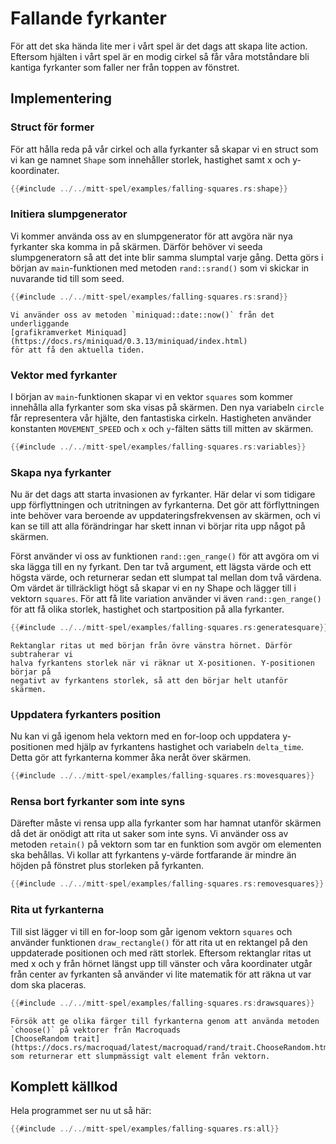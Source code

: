# Fallande fyrkanter

För att det ska hända lite mer i vårt spel är det dags att skapa lite
action. Eftersom hjälten i vårt spel är en modig cirkel så får våra
motståndare bli kantiga fyrkanter som faller ner från toppen av fönstret.

## Implementering

### Struct för former

För att hålla reda på vår cirkel och alla fyrkanter så skapar vi en struct som
vi kan ge namnet `Shape` som innehåller storlek, hastighet samt x och
y-koordinater.

```rust
{{#include ../../mitt-spel/examples/falling-squares.rs:shape}}
```

### Initiera slumpgenerator

Vi kommer använda oss av en slumpgenerator för att avgöra när nya fyrkanter
ska komma in på skärmen. Därför behöver vi seeda slumpgeneratorn så att det
inte blir samma slumptal varje gång. Detta görs i början av `main`-funktionen
med metoden `rand::srand()` som vi skickar in nuvarande tid till som seed.

```rust
{{#include ../../mitt-spel/examples/falling-squares.rs:srand}}
```

```admonish note
Vi använder oss av metoden `miniquad::date::now()` från det underliggande
[grafikramverket Miniquad](https://docs.rs/miniquad/0.3.13/miniquad/index.html)
för att få den aktuella tiden.
```

### Vektor med fyrkanter

I början av `main`-funktionen skapar vi en vektor `squares` som kommer
innehålla alla fyrkanter som ska visas på skärmen. Den nya variabeln `circle`
får representera vår hjälte, den fantastiska cirkeln. Hastigheten använder
konstanten `MOVEMENT_SPEED` och `x` och `y`-fälten sätts till mitten av
skärmen.

```rust
{{#include ../../mitt-spel/examples/falling-squares.rs:variables}}
```

### Skapa nya fyrkanter

Nu är det dags att starta invasionen av fyrkanter. Här delar vi som tidigare
upp förflyttningen och utritningen av fyrkanterna. Det gör att förflyttningen
inte behöver vara beroende av uppdateringsfrekvensen av skärmen, och vi kan se
till att alla förändringar har skett innan vi börjar rita upp något på
skärmen.

Först använder vi oss av funktionen `rand::gen_range()` för att avgöra om vi ska
lägga till en ny fyrkant. Den tar två argument, ett lägsta värde och ett
högsta värde, och returnerar sedan ett slumpat tal mellan dom två värdena. Om
värdet är tillräckligt högt så skapar vi en ny Shape och lägger till i vektorn
`squares`. För att få lite variation använder vi även `rand::gen_range()` för
att få olika storlek, hastighet och startposition på alla fyrkanter.

```rust
{{#include ../../mitt-spel/examples/falling-squares.rs:generatesquare}}
```

```admonish note
Rektanglar ritas ut med början från övre vänstra hörnet. Därför subtraherar vi
halva fyrkantens storlek när vi räknar ut X-positionen. Y-positionen börjar på
negativt av fyrkantens storlek, så att den börjar helt utanför skärmen.
```

### Uppdatera fyrkanters position

Nu kan vi gå igenom hela vektorn med en for-loop och uppdatera y-positionen
med hjälp av fyrkantens hastighet och variabeln `delta_time`. Detta gör att
fyrkanterna kommer åka neråt över skärmen.

```rust
{{#include ../../mitt-spel/examples/falling-squares.rs:movesquares}}
```

### Rensa bort fyrkanter som inte syns

Därefter måste vi rensa upp alla fyrkanter som har hamnat utanför skärmen då
det är onödigt att rita ut saker som inte syns. Vi använder oss av metoden
`retain()` på vektorn som tar en funktion som avgör om elementen ska behållas.
Vi kollar att fyrkantens y-värde fortfarande är mindre än höjden på fönstret
plus storleken på fyrkanten.

```rust
{{#include ../../mitt-spel/examples/falling-squares.rs:removesquares}}
```

### Rita ut fyrkanterna

Till sist lägger vi till en for-loop som går igenom vektorn `squares` och
använder funktionen `draw_rectangle()` för att rita ut en rektangel på den
uppdaterade positionen och med rätt storlek. Eftersom rektanglar ritas ut med
x och y från hörnet längst upp till vänster och våra koordinater utgår från
center av fyrkanten så använder vi lite matematik för att räkna ut var dom ska
placeras.

```rust
{{#include ../../mitt-spel/examples/falling-squares.rs:drawsquares}}
```

```admonish tip
Försök att ge olika färger till fyrkanterna genom att använda metoden
`choose()` på vektorer från Macroquads 
[ChooseRandom trait](https://docs.rs/macroquad/latest/macroquad/rand/trait.ChooseRandom.html)
som returnerar ett slumpmässigt valt element från vektorn.
```

## Komplett källkod

Hela programmet ser nu ut så här:

```rust
{{#include ../../mitt-spel/examples/falling-squares.rs:all}}
```


